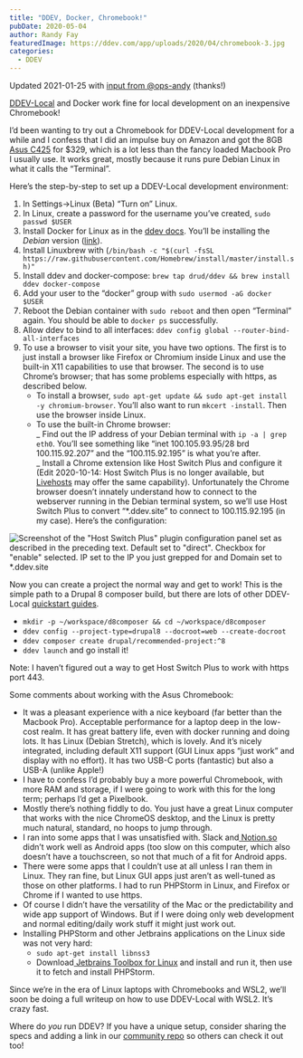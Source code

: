 ```yaml
---
title: "DDEV, Docker, Chromebook!"
pubDate: 2020-05-04
author: Randy Fay
featuredImage: https://ddev.com/app/uploads/2020/04/chromebook-3.jpg
categories:
  - DDEV
---
```


Updated 2021-01-25 with [input from ](https://github.com/drud/ddev/discussions/2740)[@ops-andy](https://github.com/ops-andy) (thanks!)

[DDEV-Local](http://github.com/drud/ddev) and Docker work fine for local development on an inexpensive Chromebook!

I’d been wanting to try out a Chromebook for DDEV-Local development for a while and I confess that I did an impulse buy on Amazon and got the 8GB[ Asus C425](https://www.asus.com/us/Laptops/ASUS-Chromebook-14-C425TA/) for $329, which is a lot less than the fancy loaded Macbook Pro I usually use. It works great, mostly because it runs pure Debian Linux in what it calls the “Terminal”.

Here’s the step-by-step to set up a DDEV-Local development environment:

1. In Settings→Linux (Beta) “Turn on” Linux.
2. In Linux, create a password for the username you’ve created, `sudo passwd $USER`
3. Install Docker for Linux as in the [ddev docs](https://ddev.readthedocs.io/en/stable/users/docker%5Finstallation/#linux-installation-docker-ce). You’ll be installing the _Debian_ version ([link](https://docs.docker.com/install/linux/docker-ce/debian/)).
4. Install Linuxbrew with (`/bin/bash -c "$(curl -fsSL https://raw.githubusercontent.com/Homebrew/install/master/install.sh)"`
5. Install ddev and docker-compose: `brew tap drud/ddev && brew install ddev docker-compose`
6. Add your user to the “docker” group with `sudo usermod -aG docker $USER`
7. Reboot the Debian container with `sudo reboot` and then open “Terminal” again. You should be able to `docker ps` successfully.
8. Allow ddev to bind to all interfaces: `ddev config global --router-bind-all-interfaces`
9. To use a browser to visit your site, you have two options. The first is to just install a browser like Firefox or Chromium inside Linux and use the built-in X11 capabilities to use that browser. The second is to use Chrome’s browser; that has some problems especially with https, as described below.
   - To install a browser, `sudo apt-get update && sudo apt-get install -y chromium-browser`. You’ll also want to run `mkcert -install`. Then use the browser inside Linux.
   - To use the built-in Chrome browser:  
      _ Find out the IP address of your Debian terminal with `ip -a | grep eth0`. You’ll see something like “inet 100.105.93.95/28 brd 100.115.92.207” and the “100.115.92.195” is what you’re after.  
      _ Install a Chrome extension like Host Switch Plus and configure it (Edit 2020-10-14: Host Switch Plus is no longer available, but [Livehosts](https://chrome.google.com/webstore/detail/livehosts/hdpoplemgeaioijkmoebnnjcilfjnjdi) may offer the same capability). Unfortunately the Chrome browser doesn’t innately understand how to connect to the webserver running in the Debian terminal system, so we’ll use Host Switch Plus to convert “\*.ddev.site” to connect to 100.115.92.195 (in my case). Here’s the configuration:

![Screenshot of the "Host Switch Plus" plugin configuration panel set as described in the preceding text. Default set to "direct". Checkbox for "enable" selected. IP set to the IP you just grepped for and Domain set to *.ddev.site](https://ddev.com/app/uploads/2020/04/HostSwitchPlus.png)

Now you can create a project the normal way and get to work! This is the simple path to a Drupal 8 composer build, but there are lots of other DDEV-Local [quickstart guides](https://ddev.readthedocs.io/en/stable/users/cli-usage/#quickstart-guides).

- `mkdir -p ~/workspace/d8composer && cd ~/workspace/d8composer`
- `ddev config --project-type=drupal8 --docroot=web --create-docroot`
- `ddev composer create drupal/recommended-project:^8`
- `ddev launch` and go install it!

Note: I haven’t figured out a way to get Host Switch Plus to work with https port 443.

Some comments about working with the Asus Chromebook:

- It was a pleasant experience with a nice keyboard (far better than the Macbook Pro). Acceptable performance for a laptop deep in the low-cost realm. It has great battery life, even with docker running and doing lots. It has Linux (Debian Stretch), which is lovely. And it’s nicely integrated, including default X11 support (GUI Linux apps “just work” and display with no effort). It has two USB-C ports (fantastic) but also a USB-A (unlike Apple!)
- I have to confess I’d probably buy a more powerful Chromebook, with more RAM and storage, if I were going to work with this for the long term; perhaps I’d get a Pixelbook.
- Mostly there’s nothing fiddly to do. You just have a great Linux computer that works with the nice ChromeOS desktop, and the Linux is pretty much natural, standard, no hoops to jump through.
- I ran into some apps that I was unsatisfied with. Slack and[ Notion.so](http://notion.so) didn’t work well as Android apps (too slow on this computer, which also doesn’t have a touchscreen, so not that much of a fit for Android apps.
- There were some apps that I couldn’t use at all unless I ran them in Linux. They ran fine, but Linux GUI apps just aren’t as well-tuned as those on other platforms. I had to run PHPStorm in Linux, and Firefox or Chrome if I wanted to use https.
- Of course I didn’t have the versatility of the Mac or the predictability and wide app support of Windows. But if I were doing only web development and normal editing/daily work stuff it might just work out.
- Installing PHPStorm and other Jetbrains applications on the Linux side was not very hard:
  - `sudo apt-get install libnss3`
  - Download[ Jetbrains Toolbox for Linux](https://www.jetbrains.com/toolbox-app/) and install and run it, then use it to fetch and install PHPStorm.

Since we’re in the era of Linux laptops with Chromebooks and WSL2, we’ll soon be doing a full writeup on how to use DDEV-Local with WSL2\. It’s crazy fast.

Where do _you_ run DDEV? If you have a unique setup, consider sharing the specs and adding a link in our [community repo](https://github.com/drud/awesome-ddev) so others can check it out too!
